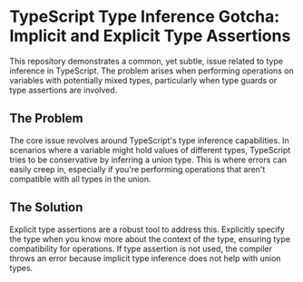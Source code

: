 # TypeScript Type Inference Gotcha: Implicit and Explicit Type Assertions

This repository demonstrates a common, yet subtle, issue related to type inference in TypeScript.  The problem arises when performing operations on variables with potentially mixed types, particularly when type guards or type assertions are involved.

## The Problem
The core issue revolves around TypeScript's type inference capabilities. In scenarios where a variable might hold values of different types, TypeScript tries to be conservative by inferring a union type. This is where errors can easily creep in, especially if you're performing operations that aren't compatible with all types in the union.

## The Solution
Explicit type assertions are a robust tool to address this. Explicitly specify the type when you know more about the context of the type, ensuring type compatibility for operations. If type assertion is not used, the compiler throws an error because implicit type inference does not help with union types.